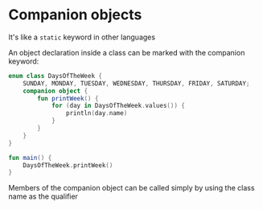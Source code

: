 # Companion objects

It's like a `static` keyword in other languages

An object declaration inside a class can be marked with the companion keyword:  

```kotlin
enum class DaysOfTheWeek {
    SUNDAY, MONDAY, TUESDAY, WEDNESDAY, THURSDAY, FRIDAY, SATURDAY;
    companion object {
        fun printWeek() {
            for (day in DaysOfTheWeek.values()) {
                println(day.name)
            }
        }
    }
}

fun main() {
    DaysOfTheWeek.printWeek()
}
```
Members of the companion object can be called simply by using the class name as the qualifier
